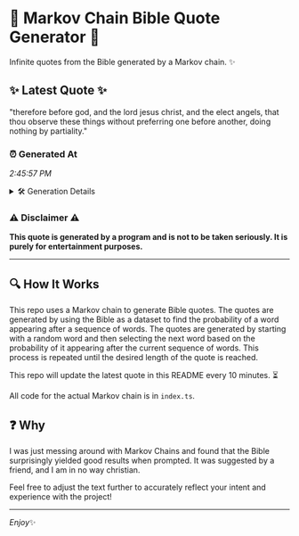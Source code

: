 # 📖 Markov Chain Bible Quote Generator 📖

Infinite quotes from the Bible generated by a Markov chain. ✨

## ✨ Latest Quote ✨
"therefore before god, and the lord jesus christ, and the elect angels, that thou observe these things without preferring one before another, doing nothing by partiality."

### ⏰ Generated At
*2:45:57 PM*

<details>
    <summary>🛠️ Generation Details</summary>
    <p>
        <strong>🌱 Seed:</strong> therefore<br>
        <strong>🔄 Iterations:</strong> 25<br>
        <strong>📜 Context History:</strong><br>[ therefore ]: before<br>[ therefore, before ]: god,<br>[ therefore, before, god, ]: and<br>[ therefore, before, god,, and ]: the<br>[ therefore, before, god,, and, the ]: lord<br>[ therefore, before, god,, and, the, lord ]: jesus<br>[ before, god,, and, the, lord, jesus ]: christ,<br>[ god,, and, the, lord, jesus, christ, ]: and<br>[ and, the, lord, jesus, christ,, and ]: the<br>[ the, lord, jesus, christ,, and, the ]: elect<br>[ lord, jesus, christ,, and, the, elect ]: angels,<br>[ jesus, christ,, and, the, elect, angels, ]: that<br>[ christ,, and, the, elect, angels,, that ]: thou<br>[ and, the, elect, angels,, that, thou ]: observe<br>[ the, elect, angels,, that, thou, observe ]: these<br>[ elect, angels,, that, thou, observe, these ]: things<br>[ angels,, that, thou, observe, these, things ]: without<br>[ that, thou, observe, these, things, without ]: preferring<br>[ thou, observe, these, things, without, preferring ]: one<br>[ observe, these, things, without, preferring, one ]: before<br>[ these, things, without, preferring, one, before ]: another,<br>[ things, without, preferring, one, before, another, ]: doing<br>[ without, preferring, one, before, another,, doing ]: nothing<br>[ preferring, one, before, another,, doing, nothing ]: by<br>[ one, before, another,, doing, nothing, by ]: partiality.<br>
    </p>
</details>

### ⚠️ Disclaimer ⚠️
**This quote is generated by a program and is not to be taken seriously. It is purely for entertainment purposes.**

---

## 🔍 How It Works

This repo uses a Markov chain to generate Bible quotes. The quotes are generated by using the Bible as a dataset to find the probability of a word appearing after a sequence of words. The quotes are generated by starting with a random word and then selecting the next word based on the probability of it appearing after the current sequence of words. This process is repeated until the desired length of the quote is reached.

This repo will update the latest quote in this README every 10 minutes. ⏳

All code for the actual Markov chain is in `index.ts`.

## ❓ Why

I was just messing around with Markov Chains and found that the Bible surprisingly yielded good results when prompted. 
It was suggested by a friend, and I am in no way christian.

Feel free to adjust the text further to accurately reflect your intent and experience with the project!

---

*Enjoy*✨
